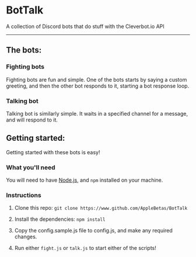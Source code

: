 # BotTalk

A collection of Discord bots that do stuff with the Cleverbot.io API

---

## The bots:

### Fighting bots

Fighting bots are fun and simple. One of the bots starts by saying a custom greeting, and then the other bot responds to it, starting a bot response loop.

### Talking bot

Talking bot is similarly simple. It waits in a specified channel for a message, and will respond to it.

## Getting started:

Getting started with these bots is easy!

### What you'll need

You will need to have [Node.js](https://nodejs.org), and `npm` installed on your machine.

### Instructions

1. Clone this repo: `git clone https://www.github.com/AppleBetas/BotTalk`

2. Install the dependencies: `npm install`

3. Copy the config.sample.js file to config.js, and make any required changes.

4. Run either `fight.js` or `talk.js` to start either of the scripts!